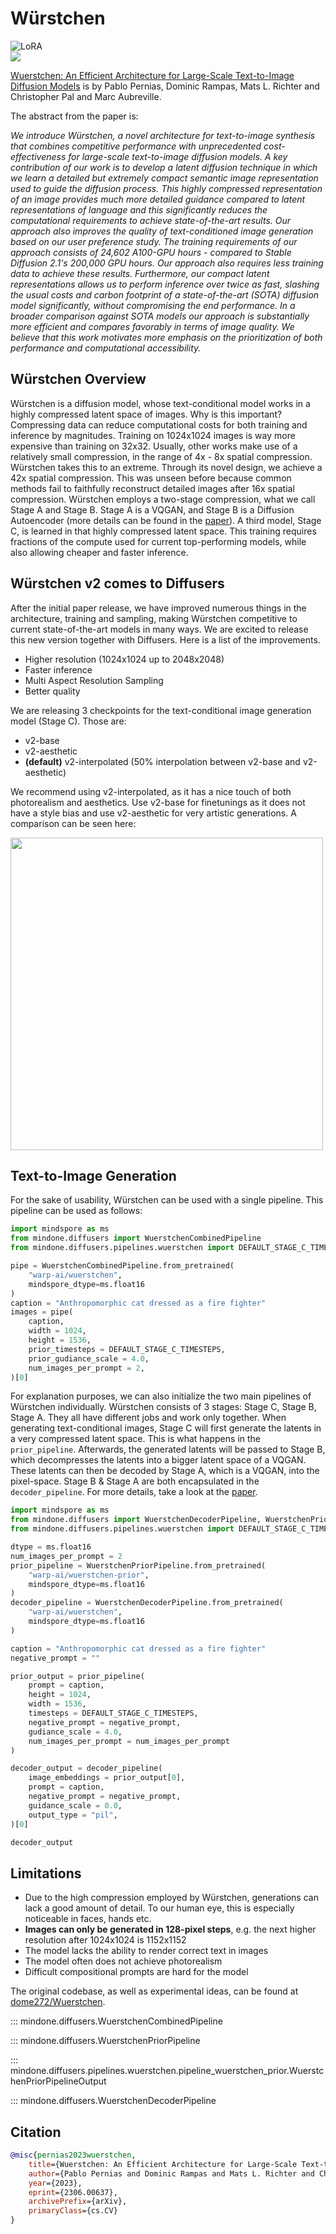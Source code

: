<!--Copyright 2024 The HuggingFace Team. All rights reserved.

Licensed under the Apache License, Version 2.0 (the "License"); you may not use this file except in compliance with
the License. You may obtain a copy of the License at

http://www.apache.org/licenses/LICENSE-2.0

Unless required by applicable law or agreed to in writing, software distributed under the License is distributed on
an "AS IS" BASIS, WITHOUT WARRANTIES OR CONDITIONS OF ANY KIND, either express or implied. See the License for the
specific language governing permissions and limitations under the License.
-->

# Würstchen

<div class="flex flex-wrap space-x-1">
  <img alt="LoRA" src="https://img.shields.io/badge/LoRA-d8b4fe?style=flat"/>
</div>

<img src="https://github.com/dome272/Wuerstchen/assets/61938694/0617c863-165a-43ee-9303-2a17299a0cf9">

[Wuerstchen: An Efficient Architecture for Large-Scale Text-to-Image Diffusion Models](https://huggingface.co/papers/2306.00637) is by Pablo Pernias, Dominic Rampas, Mats L. Richter and Christopher Pal and Marc Aubreville.

The abstract from the paper is:

*We introduce Würstchen, a novel architecture for text-to-image synthesis that combines competitive performance with unprecedented cost-effectiveness for large-scale text-to-image diffusion models. A key contribution of our work is to develop a latent diffusion technique in which we learn a detailed but extremely compact semantic image representation used to guide the diffusion process. This highly compressed representation of an image provides much more detailed guidance compared to latent representations of language and this significantly reduces the computational requirements to achieve state-of-the-art results. Our approach also improves the quality of text-conditioned image generation based on our user preference study. The training requirements of our approach consists of 24,602 A100-GPU hours - compared to Stable Diffusion 2.1's 200,000 GPU hours. Our approach also requires less training data to achieve these results. Furthermore, our compact latent representations allows us to perform inference over twice as fast, slashing the usual costs and carbon footprint of a state-of-the-art (SOTA) diffusion model significantly, without compromising the end performance. In a broader comparison against SOTA models our approach is substantially more efficient and compares favorably in terms of image quality. We believe that this work motivates more emphasis on the prioritization of both performance and computational accessibility.*

## Würstchen Overview
Würstchen is a diffusion model, whose text-conditional model works in a highly compressed latent space of images. Why is this important? Compressing data can reduce computational costs for both training and inference by magnitudes. Training on 1024x1024 images is way more expensive than training on 32x32. Usually, other works make use of a relatively small compression, in the range of 4x - 8x spatial compression. Würstchen takes this to an extreme. Through its novel design, we achieve a 42x spatial compression. This was unseen before because common methods fail to faithfully reconstruct detailed images after 16x spatial compression. Würstchen employs a two-stage compression, what we call Stage A and Stage B. Stage A is a VQGAN, and Stage B is a Diffusion Autoencoder (more details can be found in the [paper](https://huggingface.co/papers/2306.00637)). A third model, Stage C, is learned in that highly compressed latent space. This training requires fractions of the compute used for current top-performing models, while also allowing cheaper and faster inference.

## Würstchen v2 comes to Diffusers

After the initial paper release, we have improved numerous things in the architecture, training and sampling, making Würstchen competitive to current state-of-the-art models in many ways. We are excited to release this new version together with Diffusers. Here is a list of the improvements.

- Higher resolution (1024x1024 up to 2048x2048)
- Faster inference
- Multi Aspect Resolution Sampling
- Better quality


We are releasing 3 checkpoints for the text-conditional image generation model (Stage C). Those are:

- v2-base
- v2-aesthetic
- **(default)** v2-interpolated (50% interpolation between v2-base and v2-aesthetic)

We recommend using v2-interpolated, as it has a nice touch of both photorealism and aesthetics. Use v2-base for finetunings as it does not have a style bias and use v2-aesthetic for very artistic generations.
A comparison can be seen here:

<img src="https://github.com/dome272/Wuerstchen/assets/61938694/2914830f-cbd3-461c-be64-d50734f4b49d" width=500>

## Text-to-Image Generation

For the sake of usability, Würstchen can be used with a single pipeline. This pipeline can be used as follows:

```python
import mindspore as ms
from mindone.diffusers import WuerstchenCombinedPipeline
from mindone.diffusers.pipelines.wuerstchen import DEFAULT_STAGE_C_TIMESTEPS

pipe = WuerstchenCombinedPipeline.from_pretrained(
    "warp-ai/wuerstchen",
    mindspore_dtype=ms.float16
)
caption = "Anthropomorphic cat dressed as a fire fighter"
images = pipe(
    caption,
    width = 1024,
    height = 1536,
    prior_timesteps = DEFAULT_STAGE_C_TIMESTEPS,
    prior_gudiance_scale = 4.0,
    num_images_per_prompt = 2,
)[0]
```

For explanation purposes, we can also initialize the two main pipelines of Würstchen individually. Würstchen consists of 3 stages: Stage C, Stage B, Stage A. They all have different jobs and work only together. When generating text-conditional images, Stage C will first generate the latents in a very compressed latent space. This is what happens in the `prior_pipeline`. Afterwards, the generated latents will be passed to Stage B, which decompresses the latents into a bigger latent space of a VQGAN. These latents can then be decoded by Stage A, which is a VQGAN, into the pixel-space. Stage B & Stage A are both encapsulated in the `decoder_pipeline`. For more details, take a look at the [paper](https://arxiv.org/abs/2306.00637).

```python
import mindspore as ms
from mindone.diffusers import WuerstchenDecoderPipeline, WuerstchenPriorPipeline
from mindone.diffusers.pipelines.wuerstchen import DEFAULT_STAGE_C_TIMESTEPS

dtype = ms.float16
num_images_per_prompt = 2
prior_pipeline = WuerstchenPriorPipeline.from_pretrained(
    "warp-ai/wuerstchen-prior",
    mindspore_dtype=ms.float16
)
decoder_pipeline = WuerstchenDecoderPipeline.from_pretrained(
    "warp-ai/wuerstchen",
    mindspore_dtype=ms.float16
)

caption = "Anthropomorphic cat dressed as a fire fighter"
negative_prompt = ""

prior_output = prior_pipeline(
    prompt = caption,
    height = 1024,
    width = 1536,
    timesteps = DEFAULT_STAGE_C_TIMESTEPS,
    negative_prompt = negative_prompt,
    gudiance_scale = 4.0,
    num_images_per_prompt = num_images_per_prompt
)

decoder_output = decoder_pipeline(
    image_embeddings = prior_output[0],
    prompt = caption,
    negative_prompt = negative_prompt,
    guidance_scale = 0.0,
    output_type = "pil",
)[0]

decoder_output
```

## Limitations

- Due to the high compression employed by Würstchen, generations can lack a good amount
of detail. To our human eye, this is especially noticeable in faces, hands etc.
- **Images can only be generated in 128-pixel steps**, e.g. the next higher resolution
after 1024x1024 is 1152x1152
- The model lacks the ability to render correct text in images
- The model often does not achieve photorealism
- Difficult compositional prompts are hard for the model

The original codebase, as well as experimental ideas, can be found at [dome272/Wuerstchen](https://github.com/dome272/Wuerstchen).


::: mindone.diffusers.WuerstchenCombinedPipeline

::: mindone.diffusers.WuerstchenPriorPipeline

::: mindone.diffusers.pipelines.wuerstchen.pipeline_wuerstchen_prior.WuerstchenPriorPipelineOutput

::: mindone.diffusers.WuerstchenDecoderPipeline

## Citation

```bibtex
@misc{pernias2023wuerstchen,
	title={Wuerstchen: An Efficient Architecture for Large-Scale Text-to-Image Diffusion Models},
	author={Pablo Pernias and Dominic Rampas and Mats L. Richter and Christopher J. Pal and Marc Aubreville},
	year={2023},
	eprint={2306.00637},
	archivePrefix={arXiv},
	primaryClass={cs.CV}
}
```

